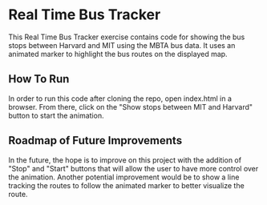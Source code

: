 # Real Time Bus Tracker
This Real Time Bus Tracker exercise contains code for showing the bus stops between Harvard and MIT using the MBTA bus data. It uses an animated marker to highlight the bus routes on the displayed map.

## How To Run
In order to run this code after cloning the repo, open index.html in a browser. From there, click on the "Show stops between MIT and Harvard" button to start the animation.

## Roadmap of Future Improvements
In the future, the hope is to improve on this project with the addition of "Stop" and "Start" buttons that will allow the user to have more control over the animation. Another potential improvement would be to show a line tracking the routes to follow the animated marker to better visualize the route.